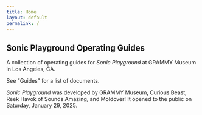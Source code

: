 ```yaml
---
title: Home
layout: default
permalink: /
---
```


## Sonic Playground Operating Guides

A collection of operating guides for _Sonic Playground_ at GRAMMY Museum in Los Angeles, CA.  

See "Guides" for a list of documents.  

_Sonic Playground_ was developed by GRAMMY Museum, Curious Beast, Reek Havok of Sounds Amazing, and Moldover! It opened to the public on Saturday, January 29, 2025.
